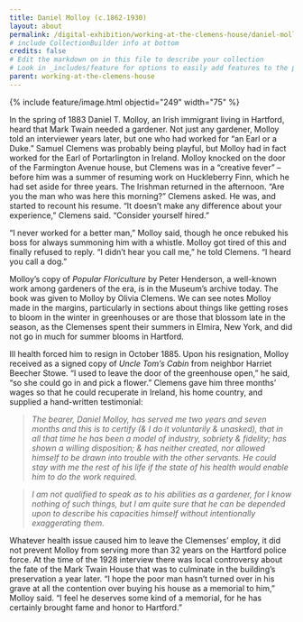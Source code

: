 ```yaml
---
title: Daniel Molloy (c.1862-1930)
layout: about
permalink: /digital-exhibition/working-at-the-clemens-house/daniel-molloy.html
# include CollectionBuilder info at bottom
credits: false
# Edit the markdown on in this file to describe your collection
# Look in _includes/feature for options to easily add features to the page
parent: working-at-the-clemens-house
---
```


{% include feature/image.html objectid="249" width="75" %}

In the spring of 1883 Daniel T. Molloy, an Irish immigrant living in Hartford, heard that Mark Twain needed a gardener. Not just any gardener, Molloy told an interviewer years later, but one who had worked for “an Earl or a Duke.” Samuel Clemens was probably being playful, but Molloy had in fact worked for the Earl of Portarlington  in Ireland. Molloy knocked on the door of the Farmington Avenue house, but Clemens was in a “creative fever” – before him was a summer of resuming work on Huckleberry Finn, which he had set aside for three years. The Irishman returned in the afternoon. “Are you the man who was here this morning?” Clemens asked. He was, and started to recount his resume. “It doesn’t make any difference about your experience,” Clemens said. “Consider yourself hired.”

“I never worked for a better man,” Molloy said, though he once rebuked his boss for always summoning him with a whistle. Molloy got tired of this and finally refused to reply. “I didn’t hear you call me,” he told Clemens. “I heard you call a dog.”

Molloy’s copy of *Popular Floriculture* by Peter Henderson, a well-known work among gardeners of the era, is in the Museum’s archive today. The book was given to Molloy by Olivia Clemens. We can see notes Molloy made in the margins, particularly in sections about things like getting roses to bloom in the winter in greenhouses or are those that blossom late in the season, as the Clemenses spent their summers in Elmira, New York, and did not go in much for summer blooms in Hartford.

Ill health forced him to resign in October 1885. Upon his resignation, Molloy received as a signed copy of *Uncle Tom’s Cabin* from neighbor Harriet Beecher Stowe. “I used to leave the door of the greenhouse open,” he said, “so she could go in and pick a flower.” Clemens gave him three months’ wages so that he could recuperate in Ireland, his home country, and supplied a hand-written testimonial: 

> *The bearer, Daniel Molloy, has served me two years and seven months and this is to certify (& I do it voluntarily & unasked), that in all that time he has been a model of industry, sobriety & fidelity; has shown a willing disposition; & has neither created, nor allowed himself to be drawn into trouble with the other servants. He could stay with me the rest of his life if the state of his health would enable him to do the work required.* 

> *I am not qualified to speak as to his abilities as a gardener, for I know nothing of such things, but I am quite sure that he can be depended upon to describe his capacities himself without intentionally exaggerating them.* 

Whatever health issue caused him to leave the Clemenses’ employ, it did not prevent Molloy from serving more than 32 years on the Hartford police force. At the time of the 1928 interview there was local controversy about the fate of the Mark Twain House that was to culminate in the building’s preservation a year later. “I hope the poor man hasn’t turned over in his grave at all the contention over buying his house as a memorial to him,” Molloy said. “I feel he deserves some kind of a memorial, for he has certainly brought fame and honor to Hartford.” 
